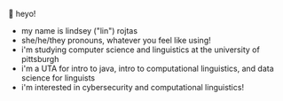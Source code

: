 👋 heyo!
- my name is lindsey ("lin") rojtas
- she/he/they pronouns, whatever you feel like using!
- i'm studying computer science and linguistics at the university of pittsburgh
- i'm a UTA for intro to java, intro to computational linguistics, and data science for linguists 
- i'm interested in cybersecurity and computational linguistics! 
